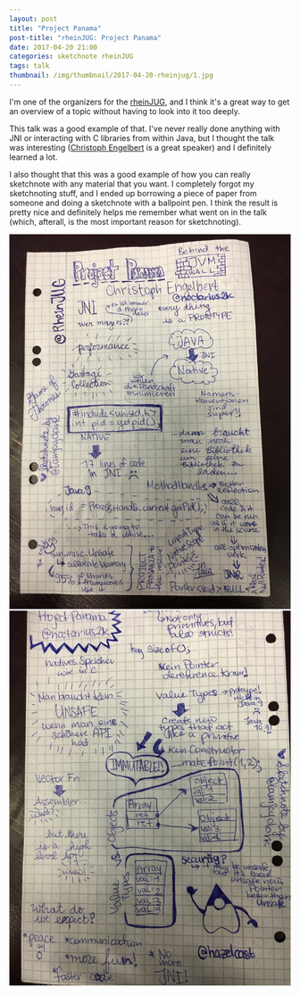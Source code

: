```yaml
---
layout: post
title: "Project Panama"
post-title: "rheinJUG: Project Panama"
date: 2017-04-20 21:00
categories: sketchnote rheinJUG
tags: talk
thumbnail: /img/thumbnail/2017-04-20-rheinjug/1.jpg
---
```


I'm one of the organizers for the [rheinJUG](http://rheinjug.de/), and I think it's a great way to get an overview of a topic without having to look into it too deeply.

This talk was a good example of that. I've never really done anything with JNI or interacting with C libraries from within Java, but I thought the talk was interesting ([Christoph Engelbert](https://twitter.com/noctarius2k) is a great speaker) and I definitely learned a lot.

I also thought that this was a good example of how you can really sketchnote with any material that you want. I completely forgot my sketchnoting stuff, and I ended up borrowing a piece of paper from someone and doing a sketchnote with a ballpoint pen. I think the result is pretty nice and definitely helps me remember what went on in the talk (which, afterall, is the most important reason for sketchnoting).

![Project Panama](/img/2017-04-20-rheinjug/1.jpg "Project Panama")
![Project Panama](/img/2017-04-20-rheinjug/2.jpg "Project Panama")

